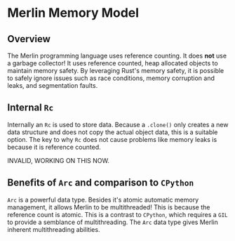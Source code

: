 # Merlin Memory Model

## Overview
The Merlin programming language uses reference counting. It does **not** use a garbage collector! It uses reference counted, heap allocated objects to maintain memory safety. By leveraging Rust's memory safety, it is possible to safely ignore issues such as race conditions, memory corruption and leaks, and segmentation faults.

## Internal `Rc`
Internally an `Rc` is used to store data. Because a `.clone()` only creates a new data structure and does not copy the actual object data, this is a suitable option. The key to why `Rc` does not cause problems like memory leaks is because it is reference counted.

INVALID, WORKING ON THIS NOW.
## Benefits of `Arc` and comparison to `CPython`
`Arc` is a powerful data type. Besides it's atomic automatic memory management, it allows Merlin to be multithreaded! This is because the reference count is atomic. This is a contrast to `CPython`, which requires a `GIL` to provide a semblance of multithreading. The `Arc` data type gives Merlin inherent multithreading abilities. 